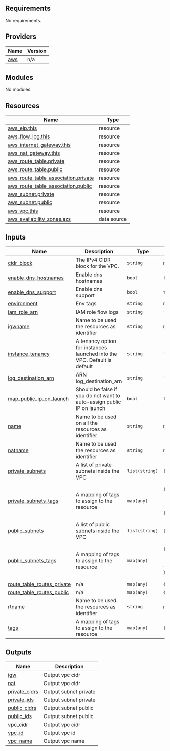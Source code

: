 ## Requirements

No requirements.

## Providers

| Name | Version |
|------|---------|
| <a name="provider_aws"></a> [aws](#provider\_aws) | n/a |

## Modules

No modules.

## Resources

| Name | Type |
|------|------|
| [aws_eip.this](https://registry.terraform.io/providers/hashicorp/aws/latest/docs/resources/eip) | resource |
| [aws_flow_log.this](https://registry.terraform.io/providers/hashicorp/aws/latest/docs/resources/flow_log) | resource |
| [aws_internet_gateway.this](https://registry.terraform.io/providers/hashicorp/aws/latest/docs/resources/internet_gateway) | resource |
| [aws_nat_gateway.this](https://registry.terraform.io/providers/hashicorp/aws/latest/docs/resources/nat_gateway) | resource |
| [aws_route_table.private](https://registry.terraform.io/providers/hashicorp/aws/latest/docs/resources/route_table) | resource |
| [aws_route_table.public](https://registry.terraform.io/providers/hashicorp/aws/latest/docs/resources/route_table) | resource |
| [aws_route_table_association.private](https://registry.terraform.io/providers/hashicorp/aws/latest/docs/resources/route_table_association) | resource |
| [aws_route_table_association.public](https://registry.terraform.io/providers/hashicorp/aws/latest/docs/resources/route_table_association) | resource |
| [aws_subnet.private](https://registry.terraform.io/providers/hashicorp/aws/latest/docs/resources/subnet) | resource |
| [aws_subnet.public](https://registry.terraform.io/providers/hashicorp/aws/latest/docs/resources/subnet) | resource |
| [aws_vpc.this](https://registry.terraform.io/providers/hashicorp/aws/latest/docs/resources/vpc) | resource |
| [aws_availability_zones.azs](https://registry.terraform.io/providers/hashicorp/aws/latest/docs/data-sources/availability_zones) | data source |

## Inputs

| Name | Description | Type | Default | Required |
|------|-------------|------|---------|:--------:|
| <a name="input_cidr_block"></a> [cidr\_block](#input\_cidr\_block) | The IPv4 CIDR block for the VPC. | `string` | n/a | yes |
| <a name="input_enable_dns_hostnames"></a> [enable\_dns\_hostnames](#input\_enable\_dns\_hostnames) | Enable dns hostnames | `bool` | `true` | no |
| <a name="input_enable_dns_support"></a> [enable\_dns\_support](#input\_enable\_dns\_support) | Enable dns support | `bool` | `true` | no |
| <a name="input_environment"></a> [environment](#input\_environment) | Env tags | `string` | `null` | no |
| <a name="input_iam_role_arn"></a> [iam\_role\_arn](#input\_iam\_role\_arn) | IAM role flow logs | `string` | `""` | no |
| <a name="input_igwname"></a> [igwname](#input\_igwname) | Name to be used the resources as identifier | `string` | n/a | yes |
| <a name="input_instance_tenancy"></a> [instance\_tenancy](#input\_instance\_tenancy) | A tenancy option for instances launched into the VPC. Default is default | `string` | `"default"` | no |
| <a name="input_log_destination_arn"></a> [log\_destination\_arn](#input\_log\_destination\_arn) | ARN log\_destination\_arn | `string` | `""` | no |
| <a name="input_map_public_ip_on_launch"></a> [map\_public\_ip\_on\_launch](#input\_map\_public\_ip\_on\_launch) | Should be false if you do not want to auto-assign public IP on launch | `bool` | `true` | no |
| <a name="input_name"></a> [name](#input\_name) | Name to be used on all the resources as identifier | `string` | n/a | yes |
| <a name="input_natname"></a> [natname](#input\_natname) | Name to be used the resources as identifier | `string` | n/a | yes |
| <a name="input_private_subnets"></a> [private\_subnets](#input\_private\_subnets) | A list of private subnets inside the VPC | `list(string)` | `[]` | no |
| <a name="input_private_subnets_tags"></a> [private\_subnets\_tags](#input\_private\_subnets\_tags) | A mapping of tags to assign to the resource | `map(any)` | <pre>{<br>  "Network": "Private",<br>  "Platform": "network",<br>  "Type": "subnet"<br>}</pre> | no |
| <a name="input_public_subnets"></a> [public\_subnets](#input\_public\_subnets) | A list of public subnets inside the VPC | `list(string)` | `[]` | no |
| <a name="input_public_subnets_tags"></a> [public\_subnets\_tags](#input\_public\_subnets\_tags) | A mapping of tags to assign to the resource | `map(any)` | <pre>{<br>  "Network": "Public",<br>  "Platform": "network",<br>  "Type": "subnet"<br>}</pre> | no |
| <a name="input_route_table_routes_private"></a> [route\_table\_routes\_private](#input\_route\_table\_routes\_private) | n/a | `map(any)` | `{}` | no |
| <a name="input_route_table_routes_public"></a> [route\_table\_routes\_public](#input\_route\_table\_routes\_public) | n/a | `map(any)` | `{}` | no |
| <a name="input_rtname"></a> [rtname](#input\_rtname) | Name to be used the resources as identifier | `string` | n/a | yes |
| <a name="input_tags"></a> [tags](#input\_tags) | A mapping of tags to assign to the resource | `map(any)` | `{}` | no |

## Outputs

| Name | Description |
|------|-------------|
| <a name="output_igw"></a> [igw](#output\_igw) | Output vpc cidr |
| <a name="output_nat"></a> [nat](#output\_nat) | Output vpc cidr |
| <a name="output_private_cidrs"></a> [private\_cidrs](#output\_private\_cidrs) | Output subnet private |
| <a name="output_private_ids"></a> [private\_ids](#output\_private\_ids) | Output subnet private |
| <a name="output_public_cidrs"></a> [public\_cidrs](#output\_public\_cidrs) | Output subnet public |
| <a name="output_public_ids"></a> [public\_ids](#output\_public\_ids) | Output subnet public |
| <a name="output_vpc_cidr"></a> [vpc\_cidr](#output\_vpc\_cidr) | Output vpc cidr |
| <a name="output_vpc_id"></a> [vpc\_id](#output\_vpc\_id) | Output vpc id |
| <a name="output_vpc_name"></a> [vpc\_name](#output\_vpc\_name) | Output vpc name |
